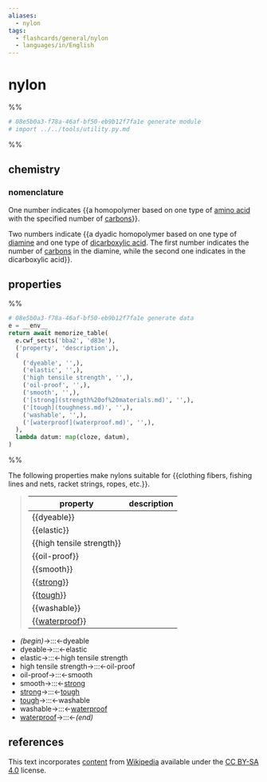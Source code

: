 ```yaml
---
aliases:
  - nylon
tags:
  - flashcards/general/nylon
  - languages/in/English
---
```


# nylon

%%

```Python
# 08e5b0a3-f78a-46af-bf50-eb9b12f7fa1e generate module
# import ../../tools/utility.py.md
```

%%

## chemistry

### nomenclature

One number indicates {{a homopolymer based on one type of [amino acid](amino%20acid.md) with the specified number of [carbons](carbon.md)}}.

Two numbers indicate {{a dyadic homopolymer based on one type of [diamine](amine.md) and one type of [dicarboxylic acid](carboxylic%20acid.md). The first number indicates the number of [carbons](carbon.md) in the diamine, while the second one indicates in the dicarboxylic acid}}.

## properties

%%

```Python
# 08e5b0a3-f78a-46af-bf50-eb9b12f7fa1e generate data
e = __env__
return await memorize_table(
  e.cwf_sects('bba2', 'd83e'),
  ('property', 'description',),
  (
    ('dyeable', '',),
    ('elastic', '',),
    ('high tensile strength', '',),
    ('oil-proof', '',),
    ('smooth', '',),
    ('[strong](strength%20of%20materials.md)', '',),
    ('[tough](toughness.md)', '',),
    ('washable', '',),
    ('[waterproof](waterproof.md)', '',),
  ),
  lambda datum: map(cloze, datum),
)
```

%%

The following properties make nylons suitable for {{clothing fibers, fishing lines and nets, racket strings, ropes, etc.}}.

<!--08e5b0a3-f78a-46af-bf50-eb9b12f7fa1e generate section="bba2"--><!-- The following content is generated at 2023-04-08T00:21:13.395338+08:00. Any edits will be overridden! -->

> | property | description |
> |-|-|
> | {{dyeable}} |  |
> | {{elastic}} |  |
> | {{high tensile strength}} |  |
> | {{oil-proof}} |  |
> | {{smooth}} |  |
> | {{[strong](strength%20of%20materials.md)}} |  |
> | {{[tough](toughness.md)}} |  |
> | {{washable}} |  |
> | {{[waterproof](waterproof.md)}} |  |

<!--/08e5b0a3-f78a-46af-bf50-eb9b12f7fa1e-->

<!--08e5b0a3-f78a-46af-bf50-eb9b12f7fa1e generate section="d83e"--><!-- The following content is generated at 2024-01-04T20:17:52.459920+08:00. Any edits will be overridden! -->

- _(begin)_→:::←dyeable
- dyeable→:::←elastic
- elastic→:::←high tensile strength
- high tensile strength→:::←oil-proof
- oil-proof→:::←smooth
- smooth→:::←[strong](strength%20of%20materials.md)
- [strong](strength%20of%20materials.md)→:::←[tough](toughness.md)
- [tough](toughness.md)→:::←washable
- washable→:::←[waterproof](waterproof.md)
- [waterproof](waterproof.md)→:::←_(end)_

<!--/08e5b0a3-f78a-46af-bf50-eb9b12f7fa1e-->

## references

This text incorporates [content](https://en.wikipedia.org/wiki/nylon) from [Wikipedia](Wikipedia.md) available under the [CC BY-SA 4.0](https://creativecommons.org/licenses/by-sa/4.0/) license.

